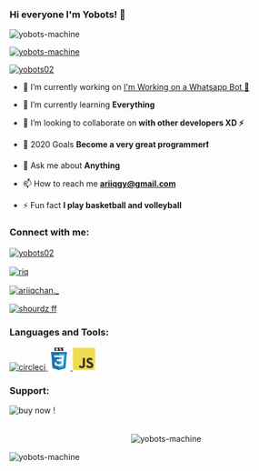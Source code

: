 ### Hi everyone I'm Yobots! 👏

<!--
**Yobots-Machine/Yobots-Machine** is a ✨ _special_ ✨ repository because its `README.md` (this file) appears on your GitHub profile.

Here are some ideas to get you started:

- 🔭 I’m currently working on ...
- 🌱 I’m currently learning ...
- 👯 I’m looking to collaborate on ...
- 🤔 I’m looking for help with ...
- 💬 Ask me about ...
- 📫 How to reach me: ...
- 😄 Pronouns: ...
- ⚡ Fun fact: ...
-->
<p align="left"> <img src="https://komarev.com/ghpvc/?username=yobots-machine&label=Profile%20views&color=0e75b6&style=flat" alt="yobots-machine" /> </p>

<p align="left"> <a href="https://github.com/ryo-ma/github-profile-trophy"><img src="https://github-profile-trophy.vercel.app/?username=yobots-machine" alt="yobots-machine" /></a> </p>

<p align="left"> <a href="https://twitter.com/yobots02" target="blank"><img src="https://img.shields.io/twitter/follow/yobots02?logo=twitter&style=for-the-badge" alt="yobots02" /></a> </p>

- 🔭 I’m currently working on [I'm Working on a Whatsapp Bot 👏](https://github.com/Yobots-Machine)

- 🌱 I’m currently learning **Everything**

- 👯 I’m looking to collaborate on **with other developers XD ⚡**

- 🤝 2020 Goals **Become a very great programmer❗**

- 💬 Ask me about **Anything**

- 📫 How to reach me **ariiqgy@gmail.com**

- ⚡ Fun fact **I play basketball and volleyball**

<h3 align="left">Connect with me:</h3>

<p align="left">

<a href="https://twitter.com/yobots02" target="blank"><img align="center" src="https://cdn.jsdelivr.net/npm/simple-icons@3.0.1/icons/twitter.svg" alt="yobots02" height="30" width="40" /></a>

<a href="https://fb.com/riq" target="blank"><img align="center" src="https://cdn.jsdelivr.net/npm/simple-icons@3.0.1/icons/facebook.svg" alt="riq" height="30" width="40" /></a>

<a href="https://instagram.com/ariiqchan._" target="blank"><img align="center" src="https://cdn.jsdelivr.net/npm/simple-icons@3.0.1/icons/instagram.svg" alt="ariiqchan._" height="30" width="40" /></a>

<a href="https://www.youtube.com/c/shourdz ff" target="blank"><img align="center" src="https://cdn.jsdelivr.net/npm/simple-icons@3.0.1/icons/youtube.svg" alt="shourdz ff" height="30" width="40" /></a>

</p>

<h3 align="left">Languages and Tools:</h3>

<p align="left"> <a href="https://circleci.com" target="_blank"> <img src="https://www.vectorlogo.zone/logos/circleci/circleci-icon.svg" alt="circleci" width="40" height="40"/> </a> <a href="https://www.w3schools.com/css/" target="_blank"> <img src="https://raw.githubusercontent.com/devicons/devicon/master/icons/css3/css3-original-wordmark.svg" alt="css3" width="40" height="40"/> </a> <a href="https://developer.mozilla.org/en-US/docs/Web/JavaScript" target="_blank"> <img src="https://raw.githubusercontent.com/devicons/devicon/master/icons/javascript/javascript-original.svg" alt="javascript" width="40" height="40"/> </a> </p>

<h3 align="left">Support:</h3>

<p><a href="https://www.buymeacoffee.com/buy now !"> <img align="left" src="https://cdn.buymeacoffee.com/buttons/v2/default-yellow.png" height="50" width="210" alt="buy now !" /></a></p><br><br>



<p>
<p>&nbsp;<img align="center" src="https://github-readme-stats.vercel.app/api?username=yobots-machine&show_icons=true&locale=en" alt="yobots-machine" /></p>

<p><img align="center" src="https://github-readme-streak-stats.herokuapp.com/?user=yobots-machine&" alt="yobots-machine" /></p>

